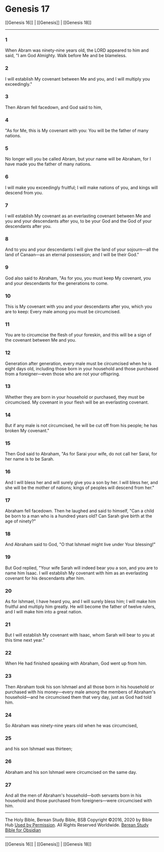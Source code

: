 # Genesis 17

[[Genesis 16]] | [[Genesis]] | [[Genesis 18]]

---

### 1
When Abram was ninety-nine years old, the LORD appeared to him and said, "I am God Almighty. Walk before Me and be blameless.

### 2
I will establish My covenant between Me and you, and I will multiply you exceedingly."

### 3
Then Abram fell facedown, and God said to him,

### 4
"As for Me, this is My covenant with you: You will be the father of many nations.

### 5
No longer will you be called Abram, but your name will be Abraham, for I have made you the father of many nations.

### 6
I will make you exceedingly fruitful; I will make nations of you, and kings will descend from you.

### 7
I will establish My covenant as an everlasting covenant between Me and you and your descendants after you, to be your God and the God of your descendants after you.

### 8
And to you and your descendants I will give the land of your sojourn—all the land of Canaan—as an eternal possession; and I will be their God."

### 9
God also said to Abraham, "As for you, you must keep My covenant, you and your descendants for the generations to come.

### 10
This is My covenant with you and your descendants after you, which you are to keep: Every male among you must be circumcised.

### 11
You are to circumcise the flesh of your foreskin, and this will be a sign of the covenant between Me and you.

### 12
Generation after generation, every male must be circumcised when he is eight days old, including those born in your household and those purchased from a foreigner—even those who are not your offspring.

### 13
Whether they are born in your household or purchased, they must be circumcised. My covenant in your flesh will be an everlasting covenant.

### 14
But if any male is not circumcised, he will be cut off from his people; he has broken My covenant."

### 15
Then God said to Abraham, "As for Sarai your wife, do not call her Sarai, for her name is to be Sarah.

### 16
And I will bless her and will surely give you a son by her. I will bless her, and she will be the mother of nations; kings of peoples will descend from her."

### 17
Abraham fell facedown. Then he laughed and said to himself, "Can a child be born to a man who is a hundred years old? Can Sarah give birth at the age of ninety?"

### 18
And Abraham said to God, "O that Ishmael might live under Your blessing!"

### 19
But God replied, "Your wife Sarah will indeed bear you a son, and you are to name him Isaac. I will establish My covenant with him as an everlasting covenant for his descendants after him.

### 20
As for Ishmael, I have heard you, and I will surely bless him; I will make him fruitful and multiply him greatly. He will become the father of twelve rulers, and I will make him into a great nation.

### 21
But I will establish My covenant with Isaac, whom Sarah will bear to you at this time next year."

### 22
When He had finished speaking with Abraham, God went up from him.

### 23
Then Abraham took his son Ishmael and all those born in his household or purchased with his money—every male among the members of Abraham's household—and he circumcised them that very day, just as God had told him.

### 24
So Abraham was ninety-nine years old when he was circumcised,

### 25
and his son Ishmael was thirteen;

### 26
Abraham and his son Ishmael were circumcised on the same day.

### 27
And all the men of Abraham's household—both servants born in his household and those purchased from foreigners—were circumcised with him.

---

The Holy Bible, Berean Study Bible, BSB
Copyright ©2016, 2020 by Bible Hub
[Used by Permission](https://berean.bible/terms.htm). All Rights Reserved Worldwide.
[Berean Study Bible for Obsidian](https://github.com/gapmiss/berean-study-bible-for-obsidian)

---

[[Genesis 16]] | [[Genesis]] | [[Genesis 18]]

